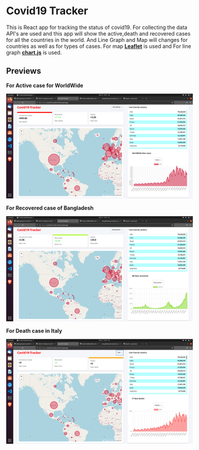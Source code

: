 Covid19 Tracker 
=========================

This is React app for tracking the status of covid19.
For collecting the data API's are used and this app will show the active,death and recovered cases for all the countries in the world.
And Line Graph and Map will changes for countries as well as for types of cases.
For map [**Leaflet**](https://leafletjs.com/) is used and For line graph [**chart.js**](https://www.npmjs.com/package/react-chartjs-2) is used.

## Previews

**For Active case for WorldWide**

![alt tag](https://github.com/ritik3131/React-Covid19-Tracker/blob/main/public/worldwide.png)

**For Recovered case of Bangladesh**

![alt tag](https://github.com/ritik3131/React-Covid19-Tracker/blob/main/public/bangladesh.png)

**For Death case in Italy**

![alt tag](https://github.com/ritik3131/React-Covid19-Tracker/blob/main/public/italy.png)



